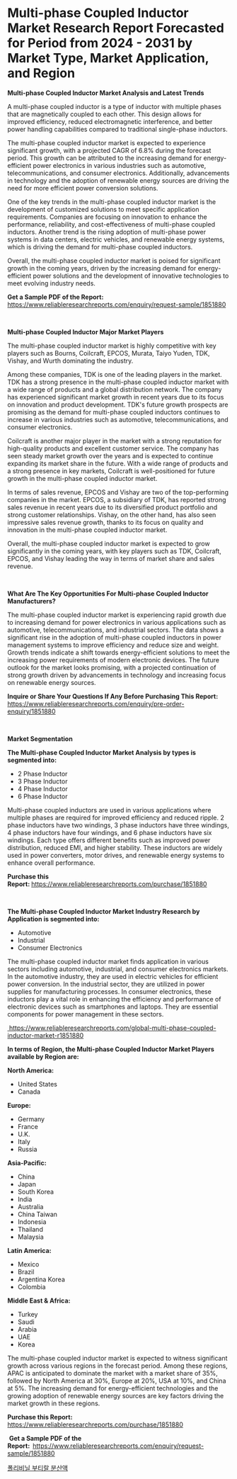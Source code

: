<p><h1>Multi-phase Coupled Inductor Market Research Report Forecasted for Period from 2024 -  2031 by Market Type, Market Application, and Region</h1></p><p><strong>Multi-phase Coupled Inductor Market Analysis and Latest Trends</strong></p>
<p><p>A multi-phase coupled inductor is a type of inductor with multiple phases that are magnetically coupled to each other. This design allows for improved efficiency, reduced electromagnetic interference, and better power handling capabilities compared to traditional single-phase inductors.</p><p>The multi-phase coupled inductor market is expected to experience significant growth, with a projected CAGR of 6.8% during the forecast period. This growth can be attributed to the increasing demand for energy-efficient power electronics in various industries such as automotive, telecommunications, and consumer electronics. Additionally, advancements in technology and the adoption of renewable energy sources are driving the need for more efficient power conversion solutions.</p><p>One of the key trends in the multi-phase coupled inductor market is the development of customized solutions to meet specific application requirements. Companies are focusing on innovation to enhance the performance, reliability, and cost-effectiveness of multi-phase coupled inductors. Another trend is the rising adoption of multi-phase power systems in data centers, electric vehicles, and renewable energy systems, which is driving the demand for multi-phase coupled inductors.</p><p>Overall, the multi-phase coupled inductor market is poised for significant growth in the coming years, driven by the increasing demand for energy-efficient power solutions and the development of innovative technologies to meet evolving industry needs.</p></p>
<p><strong>Get a Sample PDF of the Report:&nbsp;</strong> <a href="https://www.reliableresearchreports.com/enquiry/request-sample/1851880">https://www.reliableresearchreports.com/enquiry/request-sample/1851880</a></p>
<p>&nbsp;</p>
<p><strong>Multi-phase Coupled Inductor Major Market Players</strong></p>
<p><p>The multi-phase coupled inductor market is highly competitive with key players such as Bourns, Coilcraft, EPCOS, Murata, Taiyo Yuden, TDK, Vishay, and Wurth dominating the industry. </p><p>Among these companies, TDK is one of the leading players in the market. TDK has a strong presence in the multi-phase coupled inductor market with a wide range of products and a global distribution network. The company has experienced significant market growth in recent years due to its focus on innovation and product development. TDK's future growth prospects are promising as the demand for multi-phase coupled inductors continues to increase in various industries such as automotive, telecommunications, and consumer electronics.</p><p>Coilcraft is another major player in the market with a strong reputation for high-quality products and excellent customer service. The company has seen steady market growth over the years and is expected to continue expanding its market share in the future. With a wide range of products and a strong presence in key markets, Coilcraft is well-positioned for future growth in the multi-phase coupled inductor market.</p><p>In terms of sales revenue, EPCOS and Vishay are two of the top-performing companies in the market. EPCOS, a subsidiary of TDK, has reported strong sales revenue in recent years due to its diversified product portfolio and strong customer relationships. Vishay, on the other hand, has also seen impressive sales revenue growth, thanks to its focus on quality and innovation in the multi-phase coupled inductor market.</p><p>Overall, the multi-phase coupled inductor market is expected to grow significantly in the coming years, with key players such as TDK, Coilcraft, EPCOS, and Vishay leading the way in terms of market share and sales revenue.</p></p>
<p>&nbsp;</p>
<p><strong>What Are The Key Opportunities For Multi-phase Coupled Inductor Manufacturers?</strong></p>
<p><p>The multi-phase coupled inductor market is experiencing rapid growth due to increasing demand for power electronics in various applications such as automotive, telecommunications, and industrial sectors. The data shows a significant rise in the adoption of multi-phase coupled inductors in power management systems to improve efficiency and reduce size and weight. Growth trends indicate a shift towards energy-efficient solutions to meet the increasing power requirements of modern electronic devices. The future outlook for the market looks promising, with a projected continuation of strong growth driven by advancements in technology and increasing focus on renewable energy sources.</p></p>
<p><strong>Inquire or Share Your Questions If Any Before Purchasing This Report:</strong> <a href="https://www.reliableresearchreports.com/enquiry/pre-order-enquiry/1851880">https://www.reliableresearchreports.com/enquiry/pre-order-enquiry/1851880</a></p>
<p>&nbsp;</p>
<p><strong>Market Segmentation</strong></p>
<p><strong>The Multi-phase Coupled Inductor Market Analysis by types is segmented into:</strong></p>
<p><ul><li>2 Phase Inductor</li><li>3 Phase Inductor</li><li>4 Phase Inductor</li><li>6 Phase Inductor</li></ul></p>
<p><p>Multi-phase coupled inductors are used in various applications where multiple phases are required for improved efficiency and reduced ripple. 2 phase inductors have two windings, 3 phase inductors have three windings, 4 phase inductors have four windings, and 6 phase inductors have six windings. Each type offers different benefits such as improved power distribution, reduced EMI, and higher stability. These inductors are widely used in power converters, motor drives, and renewable energy systems to enhance overall performance.</p></p>
<p><strong>Purchase this Report:&nbsp;</strong><a href="https://www.reliableresearchreports.com/purchase/1851880">https://www.reliableresearchreports.com/purchase/1851880</a></p>
<p>&nbsp;</p>
<p><strong>The Multi-phase Coupled Inductor Market Industry Research by Application is segmented into:</strong></p>
<p><ul><li>Automotive</li><li>Industrial</li><li>Consumer Electronics</li></ul></p>
<p><p>The multi-phase coupled inductor market finds application in various sectors including automotive, industrial, and consumer electronics markets. In the automotive industry, they are used in electric vehicles for efficient power conversion. In the industrial sector, they are utilized in power supplies for manufacturing processes. In consumer electronics, these inductors play a vital role in enhancing the efficiency and performance of electronic devices such as smartphones and laptops. They are essential components for power management in these sectors.</p></p>
<p><a href="https://www.reliableresearchreports.com/global-multi-phase-coupled-inductor-market-r1851880">&nbsp;https://www.reliableresearchreports.com/global-multi-phase-coupled-inductor-market-r1851880</a></p>
<p><strong>In terms of Region, the Multi-phase Coupled Inductor Market Players available by Region are:</strong></p>
<p>
    <p> <strong> North America: </strong>
        <ul>
            <li>United States</li>
            <li>Canada</li>
        </ul>
        </p> 
    <p> <strong> Europe: </strong>
        <ul>
            <li>Germany</li>
            <li>France</li>
            <li>U.K.</li>
            <li>Italy</li>
            <li>Russia</li>
        </ul>
        </p> 
    <p> <strong> Asia-Pacific: </strong>
        <ul>
            <li>China</li>
            <li>Japan</li>
            <li>South Korea</li>
            <li>India</li>
            <li>Australia</li>
            <li>China Taiwan</li>
            <li>Indonesia</li>
            <li>Thailand</li>
            <li>Malaysia</li>
        </ul>
        </p> 
    <p> <strong> Latin America: </strong>
        <ul>
            <li>Mexico</li>
            <li>Brazil</li>
            <li>Argentina Korea</li>
            <li>Colombia</li>
        </ul>
        </p> 
    <p> <strong> Middle East & Africa: </strong>
        <ul>
            <li>Turkey</li>
            <li>Saudi</li>
            <li>Arabia</li>
            <li>UAE</li>
            <li>Korea</li>
        </ul>
    </p>
    </p>
<p><p>The multi-phase coupled inductor market is expected to witness significant growth across various regions in the forecast period. Among these regions, APAC is anticipated to dominate the market with a market share of 35%, followed by North America at 30%, Europe at 20%, USA at 10%, and China at 5%. The increasing demand for energy-efficient technologies and the growing adoption of renewable energy sources are key factors driving the market growth in these regions.</p></p>
<p><strong>Purchase this Report: </strong><a href="https://www.reliableresearchreports.com/purchase/1851880">https://www.reliableresearchreports.com/purchase/1851880</a></p>
<p>&nbsp;<strong>Get a Sample PDF of the Report:&nbsp;&nbsp;</strong><a href="https://www.reliableresearchreports.com/enquiry/request-sample/1851880">https://www.reliableresearchreports.com/enquiry/request-sample/1851880</a></p>
<p><strong></strong></p>
<p><p><a href="https://medium.com/@raymondietrich7892023/%ED%8F%B4%EB%A6%AC%EB%B9%84%EB%8B%90-%EB%B6%80%ED%8B%B0%EB%9E%84-%EB%B6%84%EC%82%B0-%EC%8B%9C%EC%9E%A5-%EA%B7%9C%EB%AA%A8%EB%8A%94-%EA%B8%80%EB%A1%9C%EB%B2%8C-%EC%82%B0%EC%97%85%EC%97%90%EC%84%9C-%EC%B5%9C%EA%B3%A0%EC%9D%98-%EB%A7%88%EC%BC%80%ED%8C%85-%EC%B1%84%EB%84%90%EC%9D%84-%EB%B3%B4%EC%97%AC%EC%A4%8D%EB%8B%88%EB%8B%A4-c423ff6eddbe">폴리비닐 부티랄 분산액</a></p></p>
